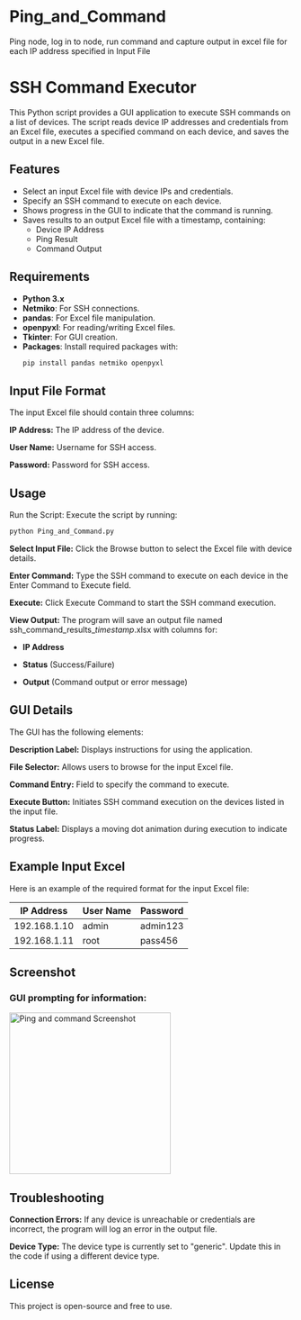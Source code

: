 # Ping_and_Command
Ping node, log in to node, run command and capture output in excel file for each IP address specified in Input File


# SSH Command Executor

This Python script provides a GUI application to execute SSH commands on a list of devices. The script reads device IP addresses and credentials from an Excel file, executes a specified command on each device, and saves the output in a new Excel file.

## Features
- Select an input Excel file with device IPs and credentials.
- Specify an SSH command to execute on each device.
- Shows progress in the GUI to indicate that the command is running.
- Saves results to an output Excel file with a timestamp, containing:
  - Device IP Address
  - Ping Result
  - Command Output

## Requirements
- **Python 3.x**
- **Netmiko**: For SSH connections.
- **pandas**: For Excel file manipulation.
- **openpyxl**: For reading/writing Excel files.
- **Tkinter**: For GUI creation.
- **Packages**: Install required packages with:
  ```bash
  pip install pandas netmiko openpyxl
  ```


## Input File Format
The input Excel file should contain three columns:

**IP Address:** The IP address of the device.

**User Name:** Username for SSH access.

**Password:** Password for SSH access.


## Usage
Run the Script: Execute the script by running:
```bash
python Ping_and_Command.py
```
**Select Input File:** Click the Browse button to select the Excel file with device details.

**Enter Command:** Type the SSH command to execute on each device in the Enter Command to Execute field.

**Execute:** Click Execute Command to start the SSH command execution.

**View Output:** The program will save an output file named ssh_command_results_*timestamp*.xlsx with columns for:

- **IP Address**

- **Status** (Success/Failure)

- **Output** (Command output or error message)



## GUI Details

The GUI has the following elements:

**Description Label:** Displays instructions for using the application.

**File Selector:** Allows users to browse for the input Excel file.

**Command Entry:** Field to specify the command to execute.

**Execute Button:** Initiates SSH command execution on the devices listed in the input file.

**Status Label:** Displays a moving dot animation during execution to indicate progress.



## Example Input Excel
Here is an example of the required format for the input Excel file:

|IP Address    |User Name |Password  |
|--------------|----------|----------|
|192.168.1.10  |	admin   |	admin123 |
| 192.168.1.11 | root     |	pass456  |

## Screenshot

### GUI prompting for information:
<img width="287" alt="Ping and command Screenshot" src="https://github.com/user-attachments/assets/e635fcdb-5f59-4f3b-9a7d-c36537f17b2c">



## Troubleshooting

**Connection Errors:** If any device is unreachable or credentials are incorrect, the program will log an error in the output file.

**Device Type:** The device type is currently set to "generic". Update this in the code if using a different device type.

## License
This project is open-source and free to use.
